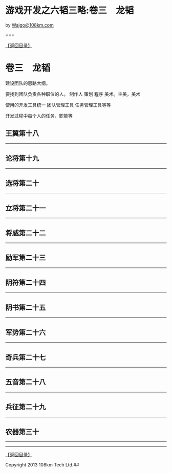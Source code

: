 游戏开发之六韬三略:卷三　龙韬
=====

by Waigo@108km.com

===

[【返回目录】](index.md)


# 卷三　龙韬



建设团队的思路大纲。

要找到团队负责各种职位的人。
制作人
策划
程序
美术。主美，美术


使用的开发工具统一
团队管理工具
任务管理工具等等


开发过程中每个人的任务，职能等





## 王翼第十八
--------

## 论将第十九
--------

## 选将第二十
--------

## 立将第二十一
--------

## 将威第二十二
--------


## 励军第二十三
--------
## 阴符第二十四
--------
## 阴书第二十五
--------
## 军势第二十六

--------

## 奇兵第二十七
--------

## 五音第二十八
--------

## 兵征第二十九
--------

## 农器第三十



--------
-------

[【返回目录】](index.md)

Copyright 2013 108km Tech Ltd.## 



